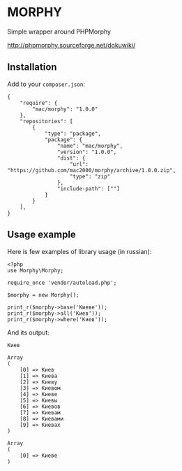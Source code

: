 MORPHY
======

Simple wrapper around PHPMorphy

http://phpmorphy.sourceforge.net/dokuwiki/

Installation
------------

Add to your `composer.json`:

    {
        "require": {
            "mac/morphy": "1.0.0"
        },
        "repositories": [
            {
                "type": "package",
                "package": {
                    "name": "mac/morphy",
                    "version": "1.0.0",
                    "dist": {
                        "url": "https://github.com/mac2000/morphy/archive/1.0.0.zip",
                        "type": "zip"
                    },
                    "include-path": [""]
                }
            }
        ],
    }

Usage example
-------------

Here is few examples of library usage (in russian):

    <?php
    use Morphy\Morphy;

    require_once 'vendor/autoload.php';

    $morphy = new Morphy();

    print_r($morphy->base('Киеве'));
    print_r($morphy->all('Киев'));
    print_r($morphy->where('Киев'));

And its output:

    Киев

    Array
    (
        [0] => Киев
        [1] => Киева
        [2] => Киеву
        [3] => Киевом
        [4] => Киеве
        [5] => Киевы
        [6] => Киевов
        [7] => Киевам
        [8] => Киевами
        [9] => Киевах
    )

    Array
    (
        [0] => Киеве
    )


